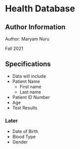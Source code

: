 # Health Database

## Author Information
Author: Maryam Nuru

Fall 2021

## Specifications 

* Data will include 
* Patient Name 
    * First name 
    * Last name 
* Patient ID Number 
* Age 
* Test Results 

### Later 
* Date of Birth 
* Blood Type
* Gender 

